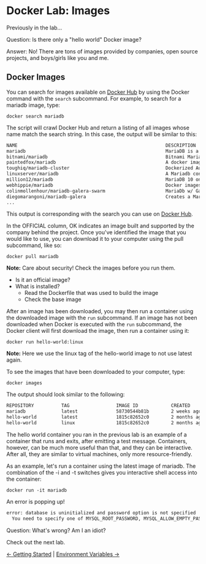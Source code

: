 # Docker Lab: Images

Previously in the lab...

Question: Is there only a "hello world" Docker image?

Answer: No! There are tons of images provided by companies, open source projects, and boys/girls like you and me.

## Docker Images

You can search for images available on [Docker Hub](https://hub.docker.com) by using the Docker command with the `search` subcommand. For example, to search for a mariadb image, type:

`docker search mariadb`

The script will crawl Docker Hub and return a listing of all images whose name match the search string. In this case, the output will be similar to this:

```bash
NAME                                                      DESCRIPTION                                     STARS     OFFICIAL   AUTOMATED
mariadb                                                   MariaDB is a community-developed fork of M...   1516      [OK]
bitnami/mariadb                                           Bitnami MariaDB Docker Image                    41                   [OK]
paintedfox/mariadb                                        A docker image for running MariaDB 5.5, a ...   29                   [OK]
toughiq/mariadb-cluster                                   Dockerized Automated MariaDB Galera Cluste...   20                   [OK]
linuxserver/mariadb                                       A Mariadb container, brought to you by Lin...   19
million12/mariadb                                         MariaDB 10 on CentOS-7 with UTF8 defaults       14                   [OK]
webhippie/mariadb                                         Docker images for mariadb                       11                   [OK]
colinmollenhour/mariadb-galera-swarm                      MariaDb w/ Galera Cluster, DNS-based servi...   10                   [OK]
diegomarangoni/mariadb-galera                             Creates a MariaDB Galera Cluster                10                   [OK]
...
```

This output is corresponding with the search you can use on [Docker Hub](https://hub.docker.com/search/?isAutomated=0&isOfficial=0&page=1&pullCount=0&q=mariadb&starCount=0).

In the OFFICIAL column, OK indicates an image built and supported by the company behind the project. Once you've identified the image that you would like to use, you can download it to your computer using the pull subcommand, like so:

`docker pull mariadb`

**Note:** Care about security! Check the images before you run them.

* Is it an official image?
* What is installed?
  * Read the Dockerfile that was used to build the image
  * Check the base image

After an image has been downloaded, you may then run a container using the downloaded image with the `run` subcommand. If an image has not been downloaded when Docker is executed with the `run` subcommand, the Docker client will first download the image, then run a container using it:

`docker run hello-world:linux`

**Note:** Here we use the linux tag of the hello-world image to not use latest again.

To see the images that have been downloaded to your computer, type:

`docker images`

The output should look similar to the following:

```bash
REPOSITORY          TAG                 IMAGE ID            CREATED             SIZE
mariadb             latest              58730544b81b        2 weeks ago         397MB
hello-world         latest              1815c82652c0        2 months ago        1.84kB
hello-world         linux               1815c82652c0        2 months ago        1.84kB
```

The hello world container you ran in the previous lab is an example of a container that runs and exits, after emitting a test message. Containers, however, can be much more useful than that, and they can be interactive. After all, they are similar to virtual machines, only more resource-friendly.

As an example, let's run a container using the latest image of mariadb. The combination of the -i and -t switches gives you interactive shell access into the container:

`docker run -it mariadb`

An error is popping up!

```bash
error: database is uninitialized and password option is not specified
  You need to specify one of MYSQL_ROOT_PASSWORD, MYSQL_ALLOW_EMPTY_PASSWORD and MYSQL_RANDOM_ROOT_PASSWORD
```

Question: What's wrong? Am I an idiot?

Check out the next lab.

[← Getting Started](02_hello_world.md)  |
[Environment Variables →](04_environment_daemons.md)
